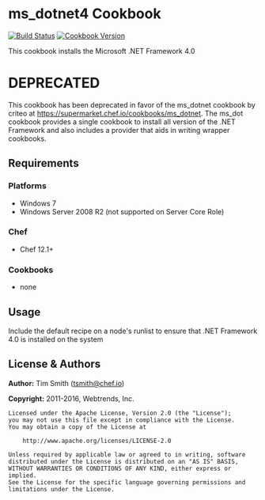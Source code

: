 # ms_dotnet4 Cookbook

[![Build Status](https://travis-ci.org/chef-cookbooks/ms_dotnet4.svg?branch=master)](https://travis-ci.org/chef-cookbooks/ms_dotnet4) [![Cookbook Version](https://img.shields.io/cookbook/v/ms_dotnet4.svg)](https://supermarket.chef.io/cookbooks/ms_dotnet4)

This cookbook installs the Microsoft .NET Framework 4.0

# DEPRECATED

This cookbook has been deprecated in favor of the ms_dotnet cookbook by criteo at <https://supermarket.chef.io/cookbooks/ms_dotnet>. The ms_dot cookbook provides a single cookbook to install all version of the .NET Framework and also includes a provider that aids in writing wrapper cookbooks.

## Requirements

### Platforms

- Windows 7
- Windows Server 2008 R2 (not supported on Server Core Role)

### Chef

- Chef 12.1+

### Cookbooks

- none

## Usage

Include the default recipe on a node's runlist to ensure that .NET Framework 4.0 is installed on the system

## License & Authors

**Author:** Tim Smith ([tsmith@chef.io](mailto:tsmith@chef.io))

**Copyright:** 2011-2016, Webtrends, Inc.

```
Licensed under the Apache License, Version 2.0 (the "License");
you may not use this file except in compliance with the License.
You may obtain a copy of the License at

    http://www.apache.org/licenses/LICENSE-2.0

Unless required by applicable law or agreed to in writing, software
distributed under the License is distributed on an "AS IS" BASIS,
WITHOUT WARRANTIES OR CONDITIONS OF ANY KIND, either express or implied.
See the License for the specific language governing permissions and
limitations under the License.
```
